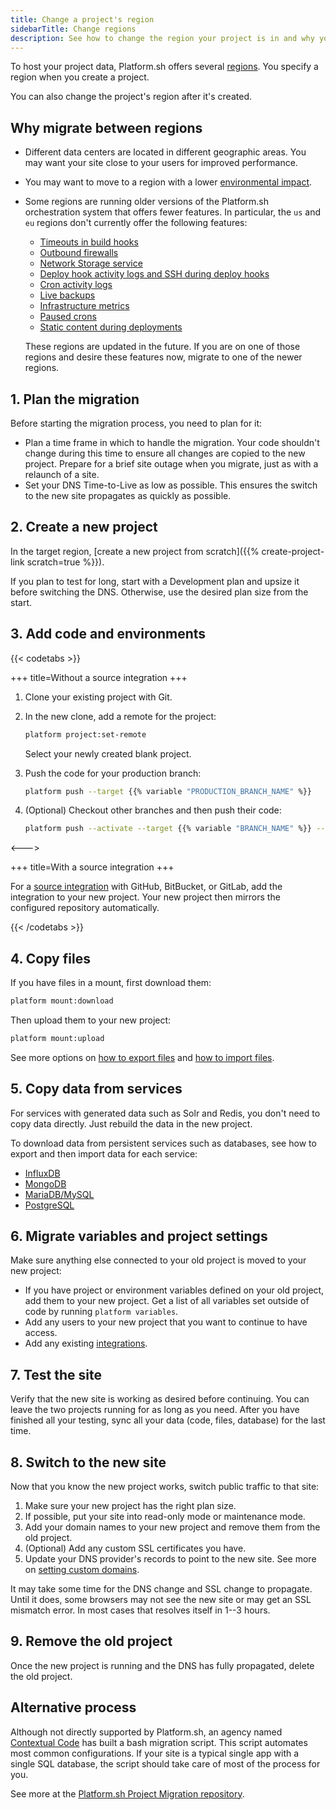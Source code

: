 ```yaml
---
title: Change a project's region
sidebarTitle: Change regions
description: See how to change the region your project is in and why you might want to do so.
---
```


To host your project data, Platform.sh offers several [regions](../development/regions.md).
You specify a region when you create a project.

You can also change the project's region after it's created.

## Why migrate between regions

- Different data centers are located in different geographic areas.
  You may want your site close to your users for improved performance.
- You may want to move to a region with a lower [environmental impact](../development/regions.md#environmental-impact).
- Some regions are running older versions of the Platform.sh orchestration system that offers fewer features.
  In particular, the `us` and `eu` regions don't currently offer the following features:

  - [Timeouts in build hooks](../create-apps/hooks/hooks-comparison.md#timeout)
  - [Outbound firewalls](../create-apps/app-reference.md#firewall)
  - [Network Storage service](../add-services/network-storage.md)
  - [Deploy hook activity logs and SSH during deploy hooks](../create-apps/hooks/hooks-comparison.md#deploy-hook)
  - [Cron activity logs](../increase-observability/logs/access-logs.md)
  - [Live backups](../environments/backup.md#live-backups)
  - [Infrastructure metrics](../increase-observability/metrics/_index.md)
  - [Paused crons](../create-apps/app-reference.md#paused-crons)
  - [Static content during deployments](https://platform.sh/blog/2022/upcoming-improvements-deployment-caching-crons)

  These regions are updated in the future.
  If you are on one of those regions and desire these features now,
  migrate to one of the newer regions.

## 1. Plan the migration

Before starting the migration process, you need to plan for it:

- Plan a time frame in which to handle the migration.
  Your code shouldn't change during this time to ensure all changes are copied to the new project.
  Prepare for a brief site outage when you migrate, just as with a relaunch of a site.
- Set your DNS Time-to-Live as low as possible.
  This ensures the switch to the new site propagates as quickly as possible.

## 2. Create a new project

In the target region, [create a new project from scratch]({{% create-project-link scratch=true %}}).

If you plan to test for long, start with a Development plan and upsize it before switching the DNS.
Otherwise, use the desired plan size from the start.

## 3. Add code and environments

{{< codetabs >}}

+++
title=Without a source integration
+++

1. Clone your existing project with Git.
2. In the new clone, add a remote for the project:

   ```bash
   platform project:set-remote
   ```

   Select your newly created blank project.

3. Push the code for your production branch:

   ```bash
   platform push --target {{% variable "PRODUCTION_BRANCH_NAME" %}}
   ```

4. (Optional) Checkout other branches and then push their code:

   ```bash
   platform push --activate --target {{% variable "BRANCH_NAME" %}} --parent {{% variable "PRODUCTION_BRANCH_NAME" %}}
   ```

<--->

+++
title=With a source integration
+++

For a [source integration](../integrations/source/_index.md) with GitHub, BitBucket, or GitLab,
add the integration to your new project.
Your new project then mirrors the configured repository automatically.

{{< /codetabs >}}

## 4. Copy files

If you have files in a mount, first download them:

```bash
platform mount:download
```

Then upload them to your new project:

```bash
platform mount:upload
```

See more options on [how to export files](../tutorials/exporting.md)
and [how to import files](../tutorials/migrating.md#6-import-files).

## 5. Copy data from services

For services with generated data such as Solr and Redis, you don't need to copy data directly.
Just rebuild the data in the new project.

To download data from persistent services such as databases,
see how to export and then import data for each service:

- [InfluxDB](../add-services/influxdb.md#export-data)
- [MongoDB](../add-services/mongodb.md#export-data)
- [MariaDB/MySQL](../add-services/mysql/_index.md#export-data)
- [PostgreSQL](../add-services/postgresql.md#export-data)

## 6. Migrate variables and project settings

Make sure anything else connected to your old project is moved to your new project:

- If you have project or environment variables defined on your old project, add them to your new project.
  Get a list of all variables set outside of code by running `platform variables`.
- Add any users to your new project that you want to continue to have access.
- Add any existing [integrations](../integrations/_index.md).

## 7. Test the site

Verify that the new site is working as desired before continuing.
You can leave the two projects running for as long as you need.
After you have finished all your testing, sync all your data (code, files, database) for the last time.

## 8. Switch to the new site

Now that you know the new project works, switch public traffic to that site:

1. Make sure your new project has the right plan size.
2. If possible, put your site into read-only mode or maintenance mode.
3. Add your domain names to your new project and remove them from the old project.
4. (Optional) Add any custom SSL certificates you have.
5. Update your DNS provider's records to point to the new site. See more on [setting custom domains](../domains/steps/_index.md).

It may take some time for the DNS change and SSL change to propagate.
Until it does, some browsers may not see the new site or may get an SSL mismatch error.
In most cases that resolves itself in 1--3 hours.

## 9. Remove the old project

Once the new project is running and the DNS has fully propagated, delete the old project.

## Alternative process

Although not directly supported by Platform.sh,
an agency named [Contextual Code](https://www.contextualcode.com/) has built a bash migration script.
This script automates most common configurations.
If your site is a typical single app with a single SQL database,
the script should take care of most of the process for you.

See more at the [Platform.sh Project Migration repository](https://gitlab.com/contextualcode/platformsh-migration).
